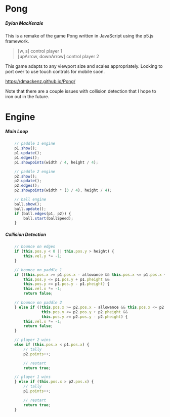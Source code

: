 # Pong
##### Dylan MacKenzie

This is a remake of the game Pong written in JavaScript using the p5.js framework.

> [w, s] control player 1 <br>
> [upArrow, downArrow] control player 2

This game adapts to any viewport size and scales appropriately. Looking to port over to use touch controls for mobile soon.

https://dmackenz.github.io/Pong/

Note that there are a couple issues with collision detection that I hope to iron out in the future.

# Engine
##### Main Loop
```JavaScript
    // paddle 1 engine
    p1.show();
    p1.update();
    p1.edges();
    p1.showpoints(width / 4, height / 4);

    // paddle 2 engine
    p2.show();
    p2.update();
    p2.edges();
    p2.showpoints(width * (3 / 4), height / 4);

    // ball engine
    ball.show();
    ball.update();
    if (ball.edges(p1, p2)) {
        ball.start(ballSpeed);
    }
```
##### Collision Detection
```JavaScript
    // bounce on edges
    if (this.pos.y < 0 || this.pos.y > height) {
        this.vel.y *= -1;
    }

    // bounce on paddle 1
    if ((this.pos.x >= p1.pos.x - allowance && this.pos.x <= p1.pos.x + allowance) &&
        this.pos.y <= p1.pos.y + p1.pheight &&
        this.pos.y >= p1.pos.y - p1.pheight) {
        this.vel.x *= -1;
        return false;

    // bounce on paddle 2
    } else if ((this.pos.x >= p2.pos.x - allowance && this.pos.x <= p2.pos.x + allowance) &&
                this.pos.y <= p2.pos.y + p2.pheight &&
                this.pos.y >= p2.pos.y - p2.pheight) {
        this.vel.x *= -1;
        return false;
    }

    // player 2 wins
    else if (this.pos.x < p1.pos.x) {
        // tally
        p2.points++;

        // restart
        return true;

    // player 1 wins
    } else if (this.pos.x > p2.pos.x) {
        // tally
        p1.points++;

        // restart
        return true;
    }
```
